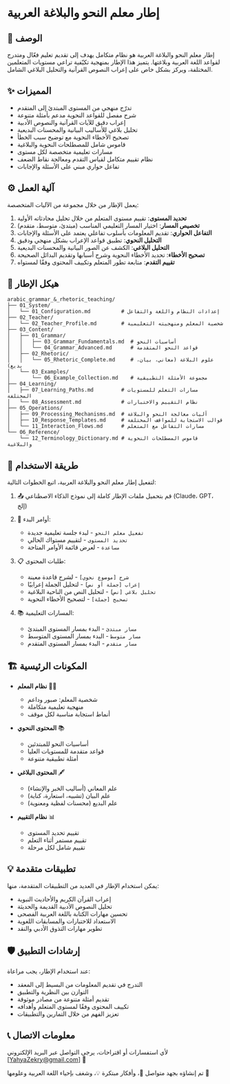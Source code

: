 # إطار معلم النحو والبلاغة العربية

## 📝 الوصف

إطار معلم النحو والبلاغة العربية هو نظام متكامل يهدف إلى تقديم تعليم فعّال ومتدرج لقواعد اللغة العربية وبلاغتها. يتميز هذا الإطار بمنهجية تكيّفية تراعي مستويات المتعلمين المختلفة، ويركز بشكل خاص على إعراب النصوص القرآنية والتحليل البلاغي الشامل.

## ✨ المميزات

- تدرّج منهجي من المستوى المبتدئ إلى المتقدم
- شرح مفصل للقواعد النحوية مدعم بأمثلة متنوعة
- إعراب دقيق للآيات القرآنية والنصوص الأدبية
- تحليل بلاغي للأساليب البيانية والمحسنات البديعية
- تصحيح الأخطاء النحوية مع توضيح سبب الخطأ
- قاموس شامل للمصطلحات النحوية والبلاغية
- مسارات تعليمية متخصصة لكل مستوى
- نظام تقييم متكامل لقياس التقدم ومعالجة نقاط الضعف
- تفاعل حواري مبني على الأسئلة والإجابات

## ⚙️ آلية العمل

يعمل الإطار من خلال مجموعة من الآليات المتخصصة:

1. **تحديد المستوى**: تقييم مستوى المتعلم من خلال تحليل محادثاته الأولية
2. **تخصيص المسار**: اختيار المسار التعليمي المناسب (مبتدئ، متوسط، متقدم)
3. **التفاعل الحواري**: تقديم المعلومات بأسلوب تفاعلي يعتمد على الأسئلة والإجابات
4. **التحليل النحوي**: تطبيق قواعد الإعراب بشكل منهجي ودقيق
5. **التحليل البلاغي**: الكشف عن الصور البيانية والمحسنات البديعية
6. **تصحيح الأخطاء**: تحديد الأخطاء النحوية وشرح أسبابها وتقديم البدائل الصحيحة
7. **تقييم التقدم**: متابعة تطور المتعلم وتكييف المحتوى وفقًا لمستواه

## 📁 هيكل الإطار

```
arabic_grammar_&_rhetoric_teaching/
├── 01_System/
│   └── 01_Configuration.md          # إعدادات النظام واللغة والتفاعل
├── 02_Teacher/
│   └── 02_Teacher_Profile.md        # شخصية المعلم ومنهجيته التعليمية
├── 03_Content/
│   ├── 01_Grammar/
│   │   ├── 03_Grammar_Fundamentals.md  # أساسيات النحو
│   │   └── 04_Grammar_Advanced.md      # قواعد النحو المتقدمة
│   ├── 02_Rhetoric/
│   │   └── 05_Rhetoric_Complete.md     # علوم البلاغة (معاني، بيان، بديع)
│   └── 03_Examples/
│       └── 06_Example_Collection.md    # مجموعة الأمثلة التطبيقية
├── 04_Learning/
│   ├── 07_Learning_Paths.md         # مسارات التعلم للمستويات المختلفة
│   └── 08_Assessment.md             # نظام التقييم والاختبارات
├── 05_Operations/
│   ├── 09_Processing_Mechanisms.md  # آليات معالجة النحو والبلاغة
│   ├── 10_Response_Templates.md     # قوالب الاستجابة للمواقف المختلفة
│   └── 11_Interaction_Flows.md      # مسارات التفاعل مع المتعلم
└── 06_Reference/
    └── 12_Terminology_Dictionary.md # قاموس المصطلحات النحوية والبلاغية
```

## 🚀 طريقة الاستخدام

لتفعيل إطار معلم النحو والبلاغة العربية، اتبع الخطوات التالية:

1. 📤 قم بتحميل ملفات الإطار كاملة إلى نموذج الذكاء الاصطناعي (Claude، GPT، إلخ)

2. 🎯 أوامر البدء:

   - `تفعيل معلم النحو` - لبدء جلسة تعليمية جديدة
   - `تحديد المستوى` - لتقييم مستواك الحالي
   - `مساعدة` - لعرض قائمة الأوامر المتاحة

3. 📋 طلبات المحتوى:

   - `شرح [موضوع نحوي]` - لشرح قاعدة معينة
   - `إعراب [جملة أو نص]` - لتحليل الجملة إعرابيًا
   - `تحليل بلاغي [نص]` - لتحليل النص من الناحية البلاغية
   - `تصحيح [جملة]` - لتصحيح الأخطاء النحوية

4. 📚 المسارات التعليمية:
   - `مسار مبتدئ` - البدء بمسار المستوى المبتدئ
   - `مسار متوسط` - البدء بمسار المستوى المتوسط
   - `مسار متقدم` - البدء بمسار المستوى المتقدم

## 🏗️ المكونات الرئيسية

- **نظام المعلم** 👨‍🏫

  - شخصية المعلم: صبور وداعم
  - منهجية تعليمية متكاملة
  - أنماط استجابة مناسبة لكل موقف

- **المحتوى النحوي** 📚

  - أساسيات النحو للمبتدئين
  - قواعد متقدمة للمستويات العليا
  - أمثلة تطبيقية متنوعة

- **المحتوى البلاغي** 🖋️

  - علم المعاني (أساليب الخبر والإنشاء)
  - علم البيان (تشبيه، استعارة، كناية)
  - علم البديع (محسنات لفظية ومعنوية)

- **نظام التقييم** 📊
  - تقييم تحديد المستوى
  - تقييم مستمر أثناء التعلم
  - تقييم شامل لكل مرحلة

## 💡 تطبيقات متقدمة

يمكن استخدام الإطار في العديد من التطبيقات المتقدمة، منها:

- إعراب القرآن الكريم والأحاديث النبوية
- تحليل النصوص الأدبية القديمة والحديثة
- تحسين مهارات الكتابة باللغة العربية الفصحى
- الاستعداد للاختبارات والمسابقات اللغوية
- تطوير مهارات التذوق الأدبي والنقد

## 🛡️ إرشادات التطبيق

عند استخدام الإطار، يجب مراعاة:

- التدرج في تقديم المعلومات من البسيط إلى المعقد
- التوازن بين النظرية والتطبيق
- تقديم أمثلة متنوعة من مصادر موثوقة
- تكييف المحتوى وفقًا لمستوى المتعلم وأهدافه
- تعزيز الفهم من خلال التمارين والتطبيقات

## 📞 معلومات الاتصال

لأي استفسارات أو اقتراحات، يرجى التواصل عبر البريد الإلكتروني [YahyaZekry@gmail.com] 📧

تم إنشاؤه بجهد متواصل 🌙، وأفكار مبتكرة 💡، وشغف بإحياء اللغة العربية وعلومها 📖
